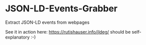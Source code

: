 # JSON-LD-Events-Grabber
Extract JSON-LD events from webpages

See it in action here: https://rutishauser.info/jldeg/ 
should be self-explanatory :-)
